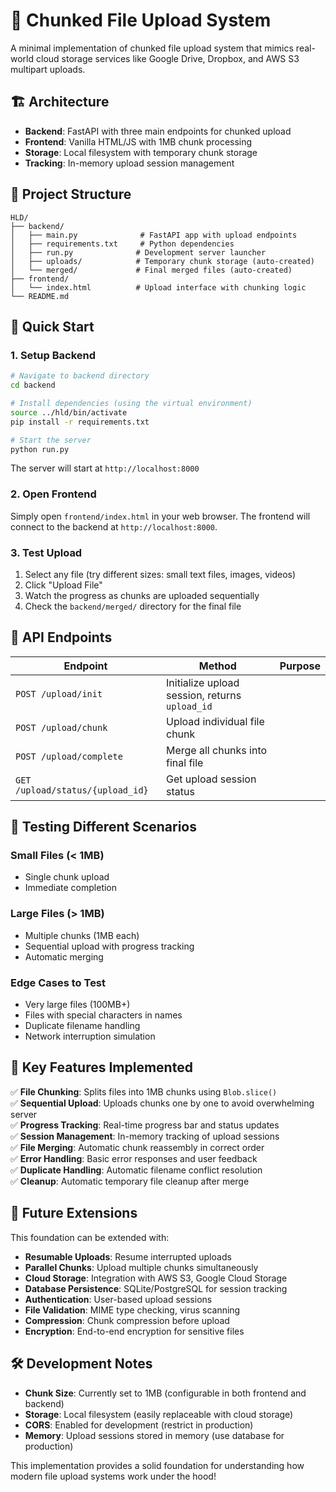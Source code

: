 # 🚀 Chunked File Upload System

A minimal implementation of chunked file upload system that mimics real-world cloud storage services like Google Drive, Dropbox, and AWS S3 multipart uploads.

## 🏗️ Architecture

- **Backend**: FastAPI with three main endpoints for chunked upload
- **Frontend**: Vanilla HTML/JS with 1MB chunk processing
- **Storage**: Local filesystem with temporary chunk storage
- **Tracking**: In-memory upload session management

## 📁 Project Structure

```
HLD/
├── backend/
│   ├── main.py              # FastAPI app with upload endpoints
│   ├── requirements.txt     # Python dependencies
│   ├── run.py              # Development server launcher
│   ├── uploads/            # Temporary chunk storage (auto-created)
│   └── merged/             # Final merged files (auto-created)
├── frontend/
│   └── index.html          # Upload interface with chunking logic
└── README.md
```

## 🚀 Quick Start

### 1. Setup Backend

```bash
# Navigate to backend directory
cd backend

# Install dependencies (using the virtual environment)
source ../hld/bin/activate
pip install -r requirements.txt

# Start the server
python run.py
```

The server will start at `http://localhost:8000`

### 2. Open Frontend

Simply open `frontend/index.html` in your web browser. The frontend will connect to the backend at `http://localhost:8000`.

### 3. Test Upload

1. Select any file (try different sizes: small text files, images, videos)
2. Click "Upload File"
3. Watch the progress as chunks are uploaded sequentially
4. Check the `backend/merged/` directory for the final file

## 🔧 API Endpoints

| Endpoint | Method | Purpose |
|----------|--------|---------|
| `POST /upload/init` | Initialize upload session, returns `upload_id` |
| `POST /upload/chunk` | Upload individual file chunk |
| `POST /upload/complete` | Merge all chunks into final file |
| `GET /upload/status/{upload_id}` | Get upload session status |

## 🧪 Testing Different Scenarios

### Small Files (< 1MB)
- Single chunk upload
- Immediate completion

### Large Files (> 1MB)
- Multiple chunks (1MB each)
- Sequential upload with progress tracking
- Automatic merging

### Edge Cases to Test
- Very large files (100MB+)
- Files with special characters in names
- Duplicate filename handling
- Network interruption simulation

## 🎯 Key Features Implemented

✅ **File Chunking**: Splits files into 1MB chunks using `Blob.slice()`  
✅ **Sequential Upload**: Uploads chunks one by one to avoid overwhelming server  
✅ **Progress Tracking**: Real-time progress bar and status updates  
✅ **Session Management**: In-memory tracking of upload sessions  
✅ **File Merging**: Automatic chunk reassembly in correct order  
✅ **Error Handling**: Basic error responses and user feedback  
✅ **Duplicate Handling**: Automatic filename conflict resolution  
✅ **Cleanup**: Automatic temporary file cleanup after merge  

## 🔮 Future Extensions

This foundation can be extended with:

- **Resumable Uploads**: Resume interrupted uploads
- **Parallel Chunks**: Upload multiple chunks simultaneously  
- **Cloud Storage**: Integration with AWS S3, Google Cloud Storage
- **Database Persistence**: SQLite/PostgreSQL for session tracking
- **Authentication**: User-based upload sessions
- **File Validation**: MIME type checking, virus scanning
- **Compression**: Chunk compression before upload
- **Encryption**: End-to-end encryption for sensitive files

## 🛠️ Development Notes

- **Chunk Size**: Currently set to 1MB (configurable in both frontend and backend)
- **Storage**: Local filesystem (easily replaceable with cloud storage)
- **CORS**: Enabled for development (restrict in production)
- **Memory**: Upload sessions stored in memory (use database for production)

This implementation provides a solid foundation for understanding how modern file upload systems work under the hood!
